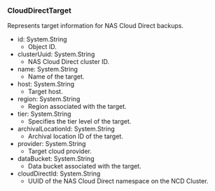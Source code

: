 ### CloudDirectTarget
Represents target information for NAS Cloud Direct backups.

- id: System.String
  - Object ID.
- clusterUuid: System.String
  - NAS Cloud Direct cluster ID.
- name: System.String
  - Name of the target.
- host: System.String
  - Target host.
- region: System.String
  - Region associated with the target.
- tier: System.String
  - Specifies the tier level of the target.
- archivalLocationId: System.String
  - Archival location ID of the target.
- provider: System.String
  - Target cloud provider.
- dataBucket: System.String
  - Data bucket associated with the target.
- cloudDirectId: System.String
  - UUID of the NAS Cloud Direct namespace on the NCD Cluster.
